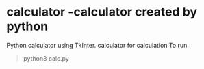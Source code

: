 # calculator -calculator created by python
Python calculator using TkInter.
calculator for calculation
To run:
> python3 calc.py
